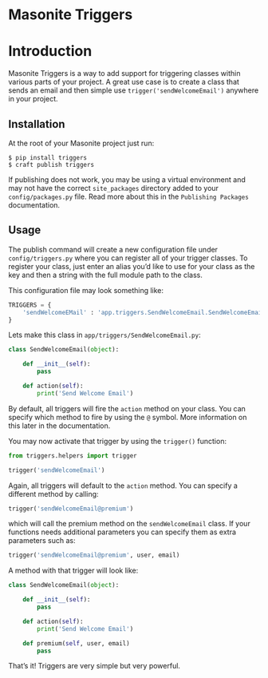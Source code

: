 # Masonite Triggers

# Introduction

Masonite Triggers is a way to add support for triggering classes within various parts of your project. A great use case is to create a class that sends an email and then simple use `trigger('sendWelcomeEmail')` anywhere in your project.

## Installation

At the root of your Masonite project just run:

```
$ pip install triggers
$ craft publish triggers
```

If publishing does not work, you may be using a virtual environment and may not have the correct `site_packages` directory added to your `config/packages.py` file. Read more about this in the `Publishing Packages` documentation.

## Usage

The publish command will create a new configuration file under `config/triggers.py` where you can register all of your trigger classes.  To register your class, just enter an alias you’d like to use for your class as the key and then a string with the full module path to the class.

This configuration file may look something like:

```python
TRIGGERS = {
    'sendWelcomeEMail' : 'app.triggers.SendWelcomeEmail.SendWelcomeEmail'
}
```

Lets make this class in `app/triggers/SendWelcomeEmail.py`:

```python
class SendWelcomeEmail(object):

    def __init__(self):
        pass

    def action(self):
        print('Send Welcome Email')
```

By default, all triggers will fire the `action` method on your class. You can specify which method to fire by using the `@` symbol. More information on this later in the documentation.

You may now activate that trigger by using the `trigger()` function:

```python
from triggers.helpers import trigger

trigger('sendWelcomeEmail')
```

Again, all triggers will default to the `action` method. You can specify a different method by calling:

```python
trigger('sendWelcomeEmail@premium')
```

which will call the premium method on the `sendWelcomeEmail` class. If your functions needs additional parameters you can specify them as extra parameters such as:

```python
trigger('sendWelcomeEmail@premium', user, email)
```

A method with that trigger will look like:

```python
class SendWelcomeEmail(object):

    def __init__(self):
        pass

    def action(self):
        print('Send Welcome Email')

    def premium(self, user, email)
        pass
```

That’s it! Triggers are very simple but very powerful.